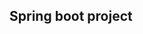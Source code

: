 ## Spring boot project
<!---
dublesy/dublesy is a ✨ special ✨ repository because its `README.md` (this file) appears on your GitHub profile.
You can click the Preview link to take a look at your changes.
--->
